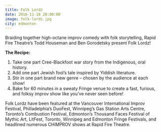 ```yaml
---
title: Folk Lordz
date: 2016-11-18 20:00:00
image: folk-lordz.jpg
city: edmonton
---
```

Braiding together high-octane improv comedy with folk storytelling, Rapid Fire Theatre’s Todd Houseman and Ben Gorodetsky present Folk Lordz!

__The Recipe:__

1. Take one part Cree-Blackfoot war story from the Indigenous, oral history.
2. Add one part Jewish fool’s tale inspired by Yiddish literature.
3. Stir in one part brand new genre – chosen by the audience at each show!
4. Bake for 60 minutes in a sweaty Fringe venue to create a fast, furious, and folksy improv show like you’ve never seen before!

Folk Lordz have been featured at the Vancouver International Improv Festival, Philladelphia’s DuoFest, Winnipeg’s Gas Station Arts Centre, Toronto’s Combustion Festival, Edmonton’s Thousand Faces Festival of Mythic Art, LitFest, Toronto, Winnipeg and Edmonton Fringe Festivals, and headlined numerous CHiMPROV shows at Rapid Fire Theatre.
